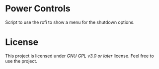 # Power Controls
Script to use the rofi to show a menu for the shutdown options.
# License
This project is licensed under *GNU GPL v3.0 or later* license. Feel free to use the project.
